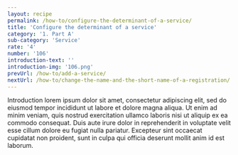 ```yaml
---
layout: recipe
permalink: /how-to/configure-the-determinant-of-a-service/
title: 'Configure the determinant of a service'
category: '1. Part A'
sub-category: 'Service'
rate: '4'
number: '106'
introduction-text: ''
introduction-img: '106.png'
prevUrl: /how-to/add-a-service/
nextUrl: /how-to/change-the-name-and-the-short-name-of-a-registration/
---
```


Introduction lorem ipsum dolor sit amet, consectetur adipiscing elit, sed do eiusmod tempor incididunt ut labore et dolore magna aliqua. Ut enim ad minim veniam, quis nostrud exercitation ullamco laboris nisi ut aliquip ex ea commodo consequat. Duis aute irure dolor in reprehenderit in voluptate velit esse cillum dolore eu fugiat nulla pariatur. Excepteur sint occaecat cupidatat non proident, sunt in culpa qui officia deserunt mollit anim id est laborum.

